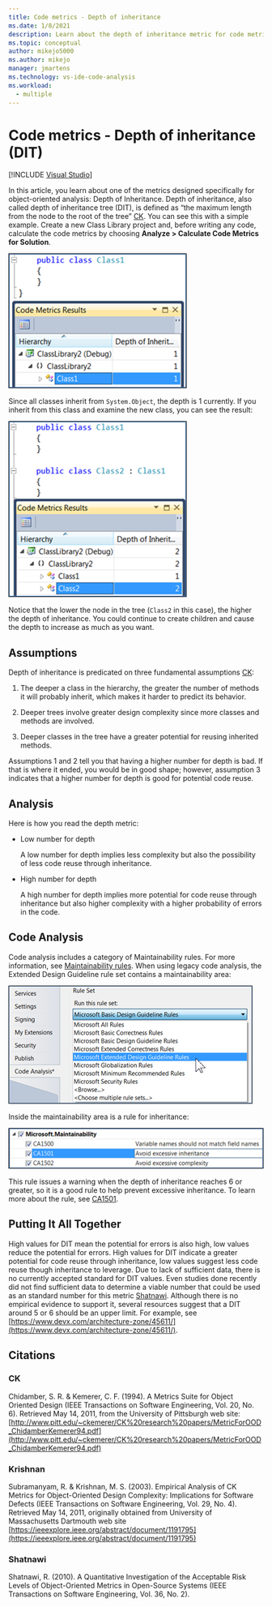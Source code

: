 ```yaml
---
title: Code metrics - Depth of inheritance
ms.date: 1/8/2021
description: Learn about the depth of inheritance metric for code metrics in Visual Studio.
ms.topic: conceptual
author: mikejo5000
ms.author: mikejo
manager: jmartens
ms.technology: vs-ide-code-analysis
ms.workload:
  - multiple
---
```

# Code metrics - Depth of inheritance (DIT)

 [!INCLUDE [Visual Studio](~/includes/applies-to-version/vs-not-mac.md)]

In this article, you learn about one of the metrics designed specifically for object-oriented analysis: Depth of Inheritance. Depth of inheritance, also called depth of inheritance tree (DIT), is defined as “the maximum length from the node to the root of the tree” [CK](#ck). You can see this with a simple example. Create a new Class Library project and, before writing any code, calculate the code metrics by choosing **Analyze > Calculate Code Metrics for Solution**.

![Depth of inheritance example 1](media/depth-of-inheritance-example-1.png)

Since all classes inherit from `System.Object`, the depth is 1 currently. If you inherit from this class and examine the new class, you can see the result:

![Depth of inheritance example 2](media/depth-of-inheritance-example-2.png)

Notice that the lower the node in the tree (`Class2` in this case), the higher the depth of inheritance. You could continue to create children and cause the depth to increase as much as you want.

## Assumptions

Depth of inheritance is predicated on three fundamental assumptions [CK](#ck):

1. The deeper a class in the hierarchy, the greater the number of methods it will probably inherit, which makes it harder to predict its behavior.

2. Deeper trees involve greater design complexity since more classes and methods are involved.

3. Deeper classes in the tree have a greater potential for reusing inherited methods.

Assumptions 1 and 2 tell you that having a higher number for depth is bad. If that is where it ended, you would be in good shape; however, assumption 3 indicates that a higher number for depth is good for potential code reuse.

## Analysis

Here is how you read the depth metric:

- Low number for depth

  A low number for depth implies less complexity but also the possibility of less code reuse through inheritance.

- High number for depth

  A high number for depth implies more potential for code reuse through inheritance but also higher complexity with a higher probability of errors in the code.

## Code Analysis

Code analysis includes a category of Maintainability rules. For more information, see [Maintainability rules](/dotnet/fundamentals/code-analysis/quality-rules/maintainability-warnings). When using legacy code analysis, the Extended Design Guideline rule set contains a maintainability area:

![Depth of inheritance design guidelines rule sets](media/depth-of-inheritance-design-guidelines.png)

Inside the maintainability area is a rule for inheritance:

![Depth of inheritance maintainability rule](media/depth-of-inheritance-maintainability-rule.png)

This rule issues a warning when the depth of inheritance reaches 6 or greater, so it is a good rule to help prevent excessive inheritance. To learn more about the rule, see [CA1501](/dotnet/fundamentals/code-analysis/quality-rules/ca1501).

## Putting It All Together

High values for DIT mean the potential for errors is also high, low values reduce the potential for errors. High values for DIT indicate a greater potential for code reuse through inheritance, low values suggest less code reuse though inheritance to leverage. Due to lack of sufficient data, there is no currently accepted standard for DIT values. Even studies done recently did not find sufficient data to determine a viable number that could be used as an standard number for this metric [Shatnawi](#shatnawi). Although there is no empirical evidence to support it, several resources suggest that a DIT around 5 or 6 should be an upper limit. For example, see [https://www.devx.com/architecture-zone/45611/](https://www.devx.com/architecture-zone/45611/).

## Citations

### CK

Chidamber, S. R. & Kemerer, C. F. (1994). A Metrics Suite for Object Oriented Design (IEEE Transactions on Software Engineering, Vol. 20, No. 6). Retrieved May 14, 2011, from the University of Pittsburgh web site: [http://www.pitt.edu/~ckemerer/CK%20research%20papers/MetricForOOD_ChidamberKemerer94.pdf](http://www.pitt.edu/~ckemerer/CK%20research%20papers/MetricForOOD_ChidamberKemerer94.pdf)

### Krishnan

Subramanyam, R. & Krishnan, M. S. (2003). Empirical Analysis of CK Metrics for Object-Oriented Design Complexity: Implications for Software Defects (IEEE Transactions on Software Engineering, Vol. 29, No. 4). Retrieved May 14, 2011, originally obtained from University of Massachusetts Dartmouth web site [https://ieeexplore.ieee.org/abstract/document/1191795](https://ieeexplore.ieee.org/abstract/document/1191795)

### Shatnawi

Shatnawi, R. (2010). A Quantitative Investigation of the Acceptable Risk Levels of Object-Oriented Metrics in Open-Source Systems (IEEE Transactions on Software Engineering, Vol. 36, No. 2).
